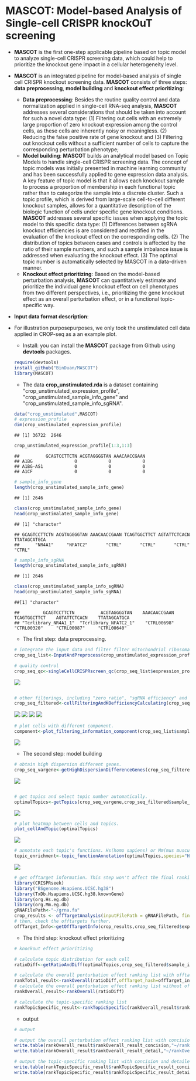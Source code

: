 # MASCOT: Model-based Analysis of Single-cell CRISPR knockOuT screening

* **MASCOT** is the first one-step applicable pipeline based on topic model to analyze single-cell CRISPR screening data, which could help to prioritize the knockout gene impact in a cellular heterogeneity level.
* **MASCOT** is an integrated pipeline for model-based analysis of single cell CRISPR knockout screening data. **MASCOT** consists of three steps: **data preprocessing**, **model building** and **knockout effect prioritizing**: 
    * **Data preprocessing**: Besides the routine quality control and data normalization applied in single-cell RNA-seq analysis, **MASCOT** addresses several considerations that should be taken into account for such a novel data type: (1) Filtering out cells with an extremely large proportion of zero knockout expression among the control cells, as these cells are inherently noisy or meaningless. (2) Reducing the false positive rate of gene knockout and (3) Filtering out knockout cells without a sufficient number of cells to capture the corresponding perturbation phenotype;
    * **Model building**: **MASCOT** builds an analytical model based on Topic Models to handle single-cell CRISPR screening data. The concept of topic models was initially presented in machine learning community and has been successfully applied to gene expression data analysis. A key feature of topic model is that it allows each knockout sample to process a proportion of membership in each functional topic rather than to categorize the sample into a discrete cluster. Such a topic profile, which is derived from large-scale cell-to-cell different knockout samples, allows for a quantitative description of the biologic function of cells under specific gene knockout conditions. **MASCOT** addresses several specific issues when applying the topic model to this specific data type: (1) Differences between sgRNA knockout efficiencies is are considered and rectified in the evaluation of the knockout effect on the corresponding cells. (2) The distribution of topics between cases and controls is affected by the ratio of their sample numbers, and such a sample imbalance issue is addressed when evaluating the knockout effect. (3) The optimal topic number is automatically selected by MASCOT in a data-driven manner.
    * **Knockout effect prioritizing**: Based on the model-based perturbation analysis, **MASCOT** can quantitatively estimate and prioritize the individual gene knockout effect on cell phenotypes from two different perspectives, i.e., prioritizing the gene knockout effect as an overall perturbation effect, or in a functional topic-specific way. 
* **Input data format description**:  
* For illustration purposepurposes, we only took the unstimulated cell data applied in CROP-seq as a an example plot.<br>
    * Install: you can install the **MASCOT** package from Github using **devtools** packages.
    ```r
    require(devtools)
    install_github("BinDuan/MASCOT")
    library(MASCOT)
    ```
    * The data **crop_unstimulated.rda** is a dataset containing "crop_unstimulated_expression_profile", "crop_unstimulated_sample_info_gene" and "crop_unstimulated_sample_info_sgRNA".
    ```r
    data("crop_unstimulated",MASCOT)
    # expression_profile
    dim(crop_unstimulated_expression_profile)
    ```
    ```
    ## [1] 36722  2646
    ```
    ```r
    crop_unstimulated_expression_profile[1:3,1:3]
    ```
    ```
    ##          GCAGTCCTTCTN ACGTAGGGGTAN AAACAACCGAAN
    ## A1BG                0            0            0
    ## A1BG-AS1            0            0            0
    ## A1CF                0            0            0
    ```
    ```r
    # sample_info_gene
    length(crop_unstimulated_sample_info_gene)
    ```
    ```
    ## [1] 2646
    ```
    ```r
    class(crop_unstimulated_sample_info_gene)
    head(crop_unstimalated_sample_info_gene)
    ```
    ```
    ## [1] "character"
    
    ## GCAGTCCTTCTN ACGTAGGGGTAN AAACAACCGAAN TCAGTGGCTTCT AGTATTCTCACN TTATAGCATGCA 
    ##      "NR4A1"     "NFATC2"       "CTRL"       "CTRL"       "CTRL"       "CTRL"
    ```
    ```r
    # sample_info_sgRNA
    length(crop_unstimulated_sample_info_sgRNA)
    ```
    ```
    ## [1] 2646
    ```
    ```r
    class(crop_unstimulated_sample_info_sgRNA)
    head(crop_unstimulated_sample_info_sgRNA)
    ```
    ```
    ##[1] "character"
    
    ##         GCAGTCCTTCTN          ACGTAGGGGTAN    AAACAACCGAAN   TCAGTGGCTTCT    AGTATTCTCACN    TTATAGCATGCA  
    ## "Tcrlibrary_NR4A1_1"  "Tcrlibrary_NFATC2_1"    "CTRL00698"    "CTRL00320"     "CTRL00087"     "CTRL00640" 
    ```
    
    * The first step: data preprocessing.
    ```r
    # integrate the input data and filter filter mitochondrial ribosomal protein(^MRP) and ribosomal protein(^RP)
    crop_seq_list<-InputAndPreprocess(crop_unstimulated_expression_profile,crop_unstimulated_sample_info_gene,crop_unstimulated_sample_info_sgRNA,sample_info_batch=NULL)
    ```
    
    ```r
    # quality control
    crop_seq_qc<-singleCellCRISPRscreen_qc(crop_seq_list$expression_profile,crop_seq_list$sample_info_gene,gene_low=500,species="Hs",plot=T)
    ```
    ![](figure/data_qualityControl.png)<!-- -->
    
    ```r
    
    # other filterings, including "zero_ratio", "sgRNA efficiency" and "phenotype capture".
    crop_seq_filtered<-cellFilteringAndKOefficiencyCalculating(crop_seq_qc$expression_profile_qc,crop_seq_qc$sample_info_gene_qc,crop_seq_list$sample_info_sgRNA,nonzero=0.01,grna_cell_num=10,fold_change=0.5,plot=T)
    ```
    ![](figure/nonzeroRationInControlGroup.png)<!-- -->
    ![](figure/sgRNA_efficiency.png)<!-- -->
    ![](figure/PhenotypeCapture.png)<!-- -->
    ![](figure/KO_efficiency.png)<!-- -->
    
    
    ```r
    # plot cells with different component.
    component<-plot_filtering_information_component(crop_seq_list$sample_info_gene,crop_seq_qc$sample_info_gene_qc,crop_seq_filtered$nonzeroRatio,crop_seq_filtered$sample_info_gene_qc_zr_se,crop_seq_filtered$sample_info_gene_qc_zr_se_pc)
    ```
    ![](figure/geneInfomationComponent.png)<!-- -->
    
    
    * The second step: model building
    ```r
    # obtain high dispersion different genes.
    crop_seq_vargene<-getHighDispersionDifferenceGenes(crop_seq_filtered$expression_profile_qc_zr_se_pc,crop_seq_filtered$sample_info_gene_qc_zr_se_pc,plot=T)
    ```
    ![](figure/getHighDispersionExpressionGene.png)<!-- -->
    
    ```r
    
    # get topics and select topic number automatically.
    optimalTopics<-getTopics(crop_seq_vargene,crop_seq_filtered$sample_info_gene_qc_zr_se_pc,plot=T)
    ```
    ![](figure/select_topicNumber.png)<!-- -->
    
    ```r
    # plot heatmap between cells and topics.
    plot_cellAndTopic(optimalTopics)
    ```
    ![](figure/heatmap_cellsAndtopics.png)<!-- -->
    
    ```r
    # annotate each topic's functions. Hs(homo sapiens) or Mm(mus musculus) are available.
    topic_enrichment<-topic_functionAnnotation(optimalTopics,species="Hs")
    ```
    ![](figure/topic_annotation.png)<!-- -->
    
    ```r
    # get offtarget information. This step won't affect the final ranking result, but give you offtarget information. If you don't want to consider this factor, you can skip this step. 
    library(CRISPRseek)
    library("BSgenome.Hsapiens.UCSC.hg38")
    library(TxDb.Hsapiens.UCSC.hg38.knownGene)
    library(org.Hs.eg.db)
    library(org.Mm.eg.db)
    gRNAFilePath<-"~/grna.fa"
    crop_results <- offTargetAnalysis(inputFilePath = gRNAFilePath, findgRNAs = FALSE,findgRNAsWithREcutOnly = FALSE,findPairedgRNAOnly = FALSE, BSgenomeName = Hsapiens,txdb = TxDb.Hsapiens.UCSC.hg38.knownGene,min.score=1,scoring.method = "CFDscore",orgAnn = org.Hs.egSYMBOL, max.mismatch = 3,outputDir=getwd(), overwrite = TRUE)
    # then, check the offtargets further.
    offTarget_Info<-getOffTargetInfo(crop_results,crop_seq_filtered$expression_profile_qc_zr_se_pc,crop_seq_filtered$sample_info_gene_qc_zr_se_pc,crop_seq_list$sample_info_sgRNA)
    
    ```
    * The third step: knockout effect prioritizing
    ```r
    # knockout effect prioritizing
    
    # calculate topic distribution for each cell
    ratioDiff<-getRatioAndDiff(optimalTopics,crop_seq_filtered$sample_info_gene_qc_zr_se_pc,KO_efficiency=crop_seq_filtered$KO_efficiency)
    
    # calculate the overall perturbation effect ranking list with offtarget_info calculated
    rankTotal_result<-rankOverall(ratioDiff,offTarget_hash=offTarget_info)
    # calculate the overall perturbation effect ranking list without offtarget_info calculated
    rankOverall_result<-rankOverall(ratioDiff)
    
    # calculate the topic-specific ranking list 
    rankTopicSpecific_result<-rankTopicSpecific(rankOverall_result$rankOverall_result_detail)
    
    ```
    * output
    ```r
    # output
    
    # output the overall perturbation effect ranking list with concision and detailed styles.
    write.table(rankOverall_result$rankOverall_result_concision,"~/rankOverall_result_concision.txt",col.names=T,row.names=F,quote=F,sep="\t")
    write.table(rankOverall_result$rankOverall_result_detail,"~/rankOverall_result_detail.txt",col.names=T,row.names=T,quote=F,sep="\t")
    
    # output the topic-specific ranking list with concision and detailed styles.
    write.table(rankTopicSpecific_result$rankTopicSpecific_result_concision,"~/rankTopicSpecific_result_concision.txt",col.names=T,row.names=T,quote=F,sep="\t")
    write.table(rankTopicSpecific_result$rankTopicSpecific_result_detail,"/rankTopicSpecific_result_detail.txt",col.names=T,row.names=T,quote=F,sep="\t")
    
 
